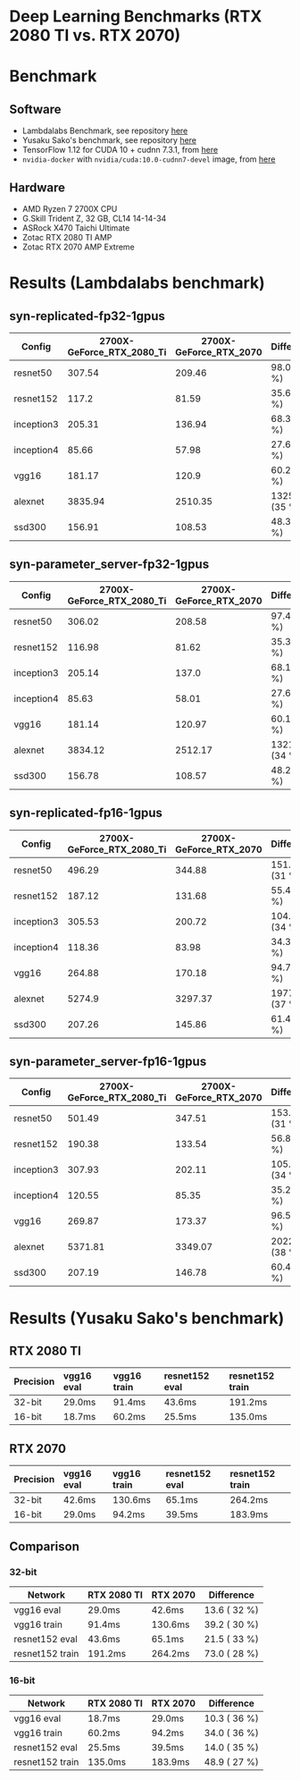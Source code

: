# Deep Learning Benchmarks (RTX 2080 TI vs. RTX 2070)

# Benchmark

## Software

* Lambdalabs Benchmark, see repository [here](https://github.com/lambdal/lambda-tensorflow-benchmark)
* Yusaku Sako's benchmark, see repository [here](https://github.com/u39kun/deep-learning-benchmark)
* TensorFlow 1.12 for CUDA 10 + cudnn 7.3.1, from [here](https://github.com/tensorflow/tensorflow/issues/22706#issuecomment-429594338)
* `nvidia-docker` with `nvidia/cuda:10.0-cudnn7-devel` image, from [here](https://hub.docker.com/r/nvidia/cuda/)

## Hardware

* AMD Ryzen 7 2700X CPU
* G.Skill Trident Z, 32 GB, CL14 14-14-34
* ASRock X470 Taichi Ultimate
* Zotac RTX 2080 TI AMP
* Zotac RTX 2070 AMP Extreme

# Results (Lambdalabs benchmark)

## **syn-replicated-fp32-1gpus**

| Config     | 2700X-GeForce_RTX_2080_Ti | 2700X-GeForce_RTX_2070 | Difference
| ---------- | ------------------------- | ---------------------- | --------------
| resnet50   | 307.54                    | 209.46                 | 98.08 (32 %)
| resnet152  | 117.2                     | 81.59                  | 35.61 (30 %)
| inception3 | 205.31                    | 136.94                 | 68.37 (33 %)
| inception4 | 85.66                     | 57.98                  | 27.68 (32 %)
| vgg16      | 181.17                    | 120.9                  | 60.27 (33 %)
| alexnet    | 3835.94                   | 2510.35                | 1325.59 (35 %)
| ssd300     | 156.91                    | 108.53                 | 48.38 (31 %)

## **syn-parameter_server-fp32-1gpus**

| Config     | 2700X-GeForce_RTX_2080_Ti | 2700X-GeForce_RTX_2070 | Difference
| ---------- | ------------------------- | ---------------------- | ----------------
| resnet50   | 306.02                    | 208.58                 | 97.44 (32 %)
| resnet152  | 116.98                    | 81.62                  | 35.36 (30 %)
| inception3 | 205.14                    | 137.0                  | 68.14 (33 %)
| inception4 | 85.63                     | 58.01                  | 27.62 (32 %)
| vgg16      | 181.14                    | 120.97                 | 60.17 (33 %)
| alexnet    | 3834.12                   | 2512.17                | 1321.95 (34 %)
| ssd300     | 156.78                    | 108.57                 | 48.21 (31 %)

## **syn-replicated-fp16-1gpus**

| Config     | 2700X-GeForce_RTX_2080_Ti | 2700X-GeForce_RTX_2070 | Difference
| ---------- | ------------------------- | ---------------------- | ----------------
| resnet50   | 496.29                    | 344.88                 | 151.41 (31 %)
| resnet152  | 187.12                    | 131.68                 | 55.44 (30 %)
| inception3 | 305.53                    | 200.72                 | 104.81 (34 %)
| inception4 | 118.36                    | 83.98                  | 34.38 (29 %)
| vgg16      | 264.88                    | 170.18                 | 94.7 (36 %)
| alexnet    | 5274.9                    | 3297.37                | 1977.53 (37 %)
| ssd300     | 207.26                    | 145.86                 | 61.4 (30 %)

## **syn-parameter_server-fp16-1gpus**

| Config     | 2700X-GeForce_RTX_2080_Ti | 2700X-GeForce_RTX_2070 | Difference
| ---------- | ------------------------- | ---------------------- | ----------------
| resnet50   | 501.49                    | 347.51                 | 153.98 (31 %)
| resnet152  | 190.38                    | 133.54                 | 56.84 (30 %)
| inception3 | 307.93                    | 202.11                 | 105.82 (34 %)
| inception4 | 120.55                    | 85.35                  | 35.2 (29 %)
| vgg16      | 269.87                    | 173.37                 | 96.5 (36 %)
| alexnet    | 5371.81                   | 3349.07                | 2022.74 (38 %)
| ssd300     | 207.19                    | 146.78                 | 60.41 (29 %)

# Results (Yusaku Sako's benchmark)

## RTX 2080 TI

| Precision   | vgg16 eval   | vgg16 train   | resnet152 eval   | resnet152 train   
|:------------|:-------------|:--------------|:-----------------|:------------------
| 32-bit      | 29.0ms       | 91.4ms        | 43.6ms           | 191.2ms           
| 16-bit      | 18.7ms       | 60.2ms        | 25.5ms           | 135.0ms  

## RTX 2070

| Precision   | vgg16 eval   | vgg16 train   | resnet152 eval   | resnet152 train   
|:------------|:-------------|:--------------|:-----------------|:------------------
| 32-bit      | 42.6ms       | 130.6ms       | 65.1ms           | 264.2ms           
| 16-bit      | 29.0ms       | 94.2ms        | 39.5ms           | 183.9ms           

## Comparison

### 32-bit

| Network         | RTX 2080 TI | RTX 2070 | Difference
| --------------- | ----------- | -------- | ------------
| vgg16 eval      | 29.0ms      | 42.6ms   | 13.6 ( 32 %)
| vgg16 train     | 91.4ms      | 130.6ms  | 39.2 ( 30 %)
| resnet152 eval  | 43.6ms      | 65.1ms   | 21.5 ( 33 %)
| resnet152 train | 191.2ms     | 264.2ms  | 73.0 ( 28 %)

### 16-bit

| Network         | RTX 2080 TI | RTX 2070 | Difference
| --------------- | ----------- | -------- | ------------
| vgg16 eval      | 18.7ms      | 29.0ms   | 10.3 ( 36 %)
| vgg16 train     | 60.2ms      | 94.2ms   | 34.0 ( 36 %)
| resnet152 eval  | 25.5ms      | 39.5ms   | 14.0 ( 35 %)
| resnet152 train | 135.0ms     | 183.9ms  | 48.9 ( 27 %)